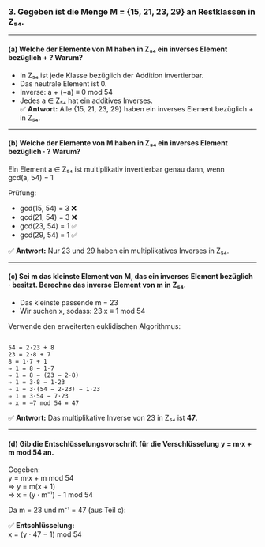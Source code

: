### 3. Gegeben ist die Menge M = {15, 21, 23, 29} an Restklassen in Z₅₄.

---

#### (a) Welche der Elemente von M haben in Z₅₄ ein inverses Element bezüglich + ? Warum?

- In Z₅₄ ist jede Klasse bezüglich der Addition invertierbar.
- Das neutrale Element ist 0.
- Inverse: a + (−a) ≡ 0 mod 54
- Jedes a ∈ Z₅₄ hat ein additives Inverses.  
✅ **Antwort:** Alle {15, 21, 23, 29} haben ein inverses Element bezüglich + in Z₅₄.

---

#### (b) Welche der Elemente von M haben in Z₅₄ ein inverses Element bezüglich · ? Warum?

Ein Element a ∈ Z₅₄ ist multiplikativ invertierbar genau dann, wenn  
gcd(a, 54) = 1

Prüfung:

- gcd(15, 54) = 3 ❌  
- gcd(21, 54) = 3 ❌  
- gcd(23, 54) = 1 ✅  
- gcd(29, 54) = 1 ✅  

✅ **Antwort:** Nur 23 und 29 haben ein multiplikatives Inverses in Z₅₄.

---

#### (c) Sei m das kleinste Element von M, das ein inverses Element bezüglich · besitzt. Berechne das inverse Element von m in Z₅₄.

- Das kleinste passende m = 23
- Wir suchen x, sodass: 23·x ≡ 1 mod 54

Verwende den erweiterten euklidischen Algorithmus:

```

54 = 2·23 + 8
23 = 2·8 + 7
8 = 1·7 + 1
⇒ 1 = 8 − 1·7
⇒ 1 = 8 − (23 − 2·8)
⇒ 1 = 3·8 − 1·23
⇒ 1 = 3·(54 − 2·23) − 1·23
⇒ 1 = 3·54 − 7·23
⇒ x = −7 mod 54 = 47

```

✅ **Antwort:** Das multiplikative Inverse von 23 in Z₅₄ ist **47**.

---

#### (d) Gib die Entschlüsselungsvorschrift für die Verschlüsselung y = m·x + m mod 54 an.

Gegeben:  
y = m·x + m mod 54  
⇒ y = m(x + 1)  
⇒ x = (y · m⁻¹) − 1 mod 54

Da m = 23 und m⁻¹ = 47 (aus Teil c):

✅ **Entschlüsselung:**  
x = (y · 47 − 1) mod 54
```



